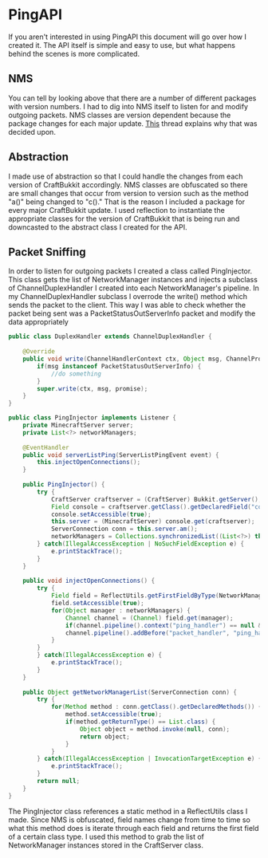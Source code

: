 # PingAPI
If you aren't interested in using PingAPI this document will go over how I created it. The API itself is simple and easy to use, but what happens behind the scenes is more complicated.

## NMS
You can tell by looking above that there are a number of different packages with version numbers. I had to dig into NMS itself to listen for and modify outgoing packets. NMS classes are version dependent because the package changes for each major update. [This](https://bukkit.org/threads/safeguarding-against-unchecked-and-potentially-damaging-plugins.116749/) thread explains why that was decided upon.

## Abstraction
I made use of abstraction so that I could handle the changes from each version of CraftBukkit accordingly. NMS classes are obfuscated so there are small changes that occur from version to version such as the method "a()" being changed to "c()." That is the reason I included a package for every major CraftBukkit update. I used reflection to instantiate the appropriate classes for the version of CraftBukkit that is being run and downcasted to the abstract class I created for the API.

## Packet Sniffing
In order to listen for outgoing packets I created a class called PingInjector. This class gets the list of NetworkManager instances and injects a subclass of ChannelDuplexHandler I created into each NetworkManager's pipeline. In my ChannelDuplexHandler subclass I overrode the write() method which sends the packet to the client. This way I was able to check whether the packet being sent was a PacketStatusOutServerInfo packet and modify the data appropriately

```java
public class DuplexHandler extends ChannelDuplexHandler {
	
    @Override
    public void write(ChannelHandlerContext ctx, Object msg, ChannelPromise promise) throws Exception {
        if(msg instanceof PacketStatusOutServerInfo) {
            //do something	
        }
        super.write(ctx, msg, promise);
    }
}
```
```java
public class PingInjector implements Listener {
    private MinecraftServer server;
    private List<?> networkManagers;
	
    @EventHandler
    public void serverListPing(ServerListPingEvent event) {
        this.injectOpenConnections();
    }
  
    public PingInjector() {
        try {
            CraftServer craftserver = (CraftServer) Bukkit.getServer();
            Field console = craftserver.getClass().getDeclaredField("console");
            console.setAccessible(true);
            this.server = (MinecraftServer) console.get(craftserver);
            ServerConnection conn = this.server.am();
            networkManagers = Collections.synchronizedList((List<?>) this.getNetworkManagerList(conn));
        } catch(IllegalAccessException | NoSuchFieldException e) {
            e.printStackTrace();
        }
    }
	
    public void injectOpenConnections() {
        try {
            Field field = ReflectUtils.getFirstFieldByType(NetworkManager.class, Channel.class);
            field.setAccessible(true);
            for(Object manager : networkManagers) {
                Channel channel = (Channel) field.get(manager);
                if(channel.pipeline().context("ping_handler") == null && (channel.pipeline().context("packet_handler") != null)) {
                channel.pipeline().addBefore("packet_handler", "ping_handler", new DuplexHandler());
            }
        }
        } catch(IllegalAccessException e) {
            e.printStackTrace();
        }
    }
	
    public Object getNetworkManagerList(ServerConnection conn) {
        try {
            for(Method method : conn.getClass().getDeclaredMethods()) {
                method.setAccessible(true);
                if(method.getReturnType() == List.class) {
                    Object object = method.invoke(null, conn);
                    return object;
                }
            }
        } catch(IllegalAccessException | InvocationTargetException e) {
            e.printStackTrace();
        }
        return null;
    }
}
```
The PingInjector class references a static method in a ReflectUtils class I made. Since NMS is obfuscated, field names change from time to time so what this method does is iterate through each field and returns the first field of a certain class type. I used this method to grab the list of NetworkManager instances stored in the CraftServer class.
